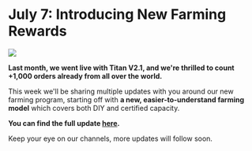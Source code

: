 # July 7: Introducing New Farming Rewards

![](img/new_farming_rewards.png)

**Last month, we went live with Titan V2.1, and we're thrilled to count +1,000 orders already from all over the world.**

This week we'll be sharing multiple updates with you around our new farming program, starting off with **a new, easier-to-understand farming model** which covers both DIY and certified capacity.

**You can find the full update [here](https://threefold.io/news/post/new_farming_rewards/).**

Keep your eye on our channels, more updates will follow soon.
